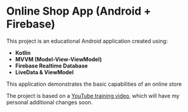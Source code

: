 # Online Shop App (Android + Firebase)

This project is an educational Android application created using:
- **Kotlin**
- **MVVM (Model-View-ViewModel)**
- **Firebase Realtime Database**
- **LiveData & ViewModel**

This application demonstrates the basic capabilities of an online store

The project is based on a [YouTube training video](https://www.youtube.com/watch?v=jh1GXnFw7rM&list=WL&index=6&t=2167s), which will have my personal additional changes soon.